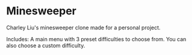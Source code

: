 # Minesweeper

Charley Liu's minesweeper clone made for a personal project.

Includes: A main menu with 3 preset difficulties to choose from. You can also choose a custom difficulty. 
